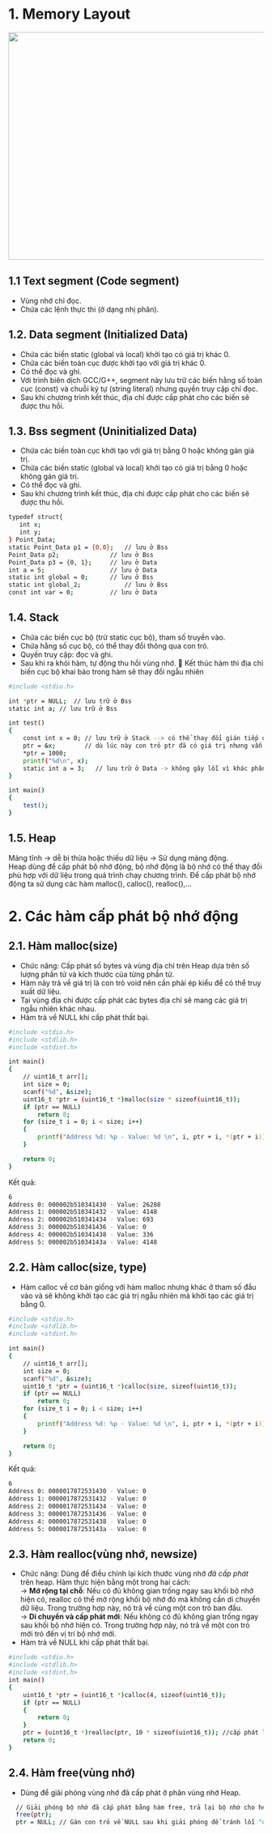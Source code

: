 # 1. Memory Layout 
<p align = "center">
<img src = "https://github.com/user-attachments/assets/b0c3f587-830f-49e4-ae0f-66fcc08d4bc0" width = "700" height = "450">  
  
## 1.1 Text segment (Code segment)
+ Vùng nhớ chỉ đọc.
+ Chứa các lệnh thực thi (ở dạng nhị phân).
## 1.2. Data segment (Initialized Data)
+ Chứa các biến static (global và local) khởi tạo có giá trị khác 0.
+ Chứa các biến toàn cục được khởi tạo với giá trị khác 0.
+ Có thể đọc và ghi.
+ Với trình biên dịch GCC/G++, segment này lưu trữ các biến hằng số toàn cục (const) và chuỗi ký tự (string literal) nhưng quyền truy cập chỉ đọc. 
+ Sau khi chương trình kết thúc, địa chỉ được cấp phát cho các biến sẽ được thu hồi.
## 1.3. Bss segment (Uninitialized Data)
+ Chứa các biến toàn cục khởi tạo với giá trị bằng 0 hoặc không gán giá trị.
+ Chứa các biến static (global và local) khởi tạo có giá trị bằng 0 hoặc không gán giá trị.
+ Có thể đọc và ghi.
+ Sau khi chương trình kết thúc, địa chỉ được cấp phát cho các biến sẽ được thu hồi.
```bash
typedef struct{
   int x;
   int y;
} Point_Data;
static Point_Data p1 = {0,0};	// lưu ở Bss
Point_Data p2; 				// lưu ở Bss
Point_Data p3 = {0, 1};		// lưu ở Data
int a = 5;					// lưu ở Data
static int global = 0;		// lưu ở Bss
static int global_2;			// lưu ở Bss
const int var = 0;			// lưu ở Data
```
## 1.4. Stack
+ Chứa các biến cục bộ (trừ static cục bộ), tham số truyền vào.
+ Chứa hằng số cục bộ, có thể thay đổi thông qua con trỏ.
+ Quyền truy cập: đọc và ghi.
+ Sau khi ra khỏi hàm, tự động thu hồi vùng nhớ.  Kết thúc hàm thì địa chỉ biến cục bộ khai báo trong hàm sẽ thay đổi ngẫu nhiên
```bash
#include <stdio.h>

int *ptr = NULL;  // lưu trữ ở Bss
static int a; // lưu trữ ở Bss

int test()
{
    const int x = 0; // lưu trữ ở Stack --> có thể thay đổi gián tiếp qua con trỏ
    ptr = &x;        // dù lúc này con trỏ ptr đã có giá trị nhưng vẫn lưu ở Bss
    *ptr = 1000;
    printf("%d\n", x);
    static int a = 3;	// lưu trữ ở Data -> không gây lỗi vì khác phân vùng nhớ
}

int main()
{
    test();
}
```
## 1.5. Heap 
Mảng tĩnh -> dễ bị thừa hoặc thiếu dữ liệu -> Sử dụng mảng động.  
Heap dùng để cấp phát bộ nhớ động, bộ nhớ động là bộ nhớ có thể thay đổi phù hợp với dữ liệu trong quá trình chạy chương trình. Để cấp phát bộ nhớ động ta sử dụng các hàm malloc(), calloc(), realloc(),…
# 2. Các hàm cấp phát bộ nhớ động
## 2.1. Hàm malloc(size)
+ Chức năng: Cấp phát số bytes và vùng địa chỉ trên Heap dựa trên số lượng phần tử và kích thước của từng phần tử.
+ Hàm này trả về giá trị là con trỏ void nên cần phải ép kiểu để có thể truy xuất dữ liệu.
+ Tại vùng địa chỉ được cấp phát các bytes địa chỉ sẽ mang các giá trị ngẫu nhiên khác nhau. 
+ Hàm trả về NULL khi cấp phát thất bại. 
```bash
#include <stdio.h>
#include <stdlib.h>
#include <stdint.h>

int main()
{
    // uint16_t arr[];
    int size = 0;
    scanf("%d", &size);
    uint16_t *ptr = (uint16_t *)malloc(size * sizeof(uint16_t));
    if (ptr == NULL)
        return 0;
    for (size_t i = 0; i < size; i++)
    {
        printf("Address %d: %p - Value: %d \n", i, ptr + i, *(ptr + i));
    }

    return 0;
}
```
Kết quả: 
```bash
6
Address 0: 000002b510341430 - Value: 26288
Address 1: 000002b510341432 - Value: 4148
Address 2: 000002b510341434 - Value: 693
Address 3: 000002b510341436 - Value: 0 
Address 4: 000002b510341438 - Value: 336
Address 5: 000002b51034143a - Value: 4148
```
## 2.2. Hàm calloc(size, type)
+ Hàm calloc về cơ bản giống với hàm malloc nhưng khác ở tham số đầu vào và sẽ không khởi tạo các giá trị ngẫu nhiên mà khởi tạo các giá trị bằng 0.
```bash
#include <stdio.h>
#include <stdlib.h>
#include <stdint.h>

int main()
{
    // uint16_t arr[];
    int size = 0;
    scanf("%d", &size);
    uint16_t *ptr = (uint16_t *)calloc(size, sizeof(uint16_t));
    if (ptr == NULL)
        return 0;
    for (size_t i = 0; i < size; i++)
    {
        printf("Address %d: %p - Value: %d \n", i, ptr + i, *(ptr + i));
    }

    return 0;
}
```
Kết quả: 
```bash
6
Address 0: 0000017872531430 - Value: 0
Address 1: 0000017872531432 - Value: 0
Address 2: 0000017872531434 - Value: 0
Address 3: 0000017872531436 - Value: 0
Address 4: 0000017872531438 - Value: 0
Address 5: 000001787253143a - Value: 0
```
## 2.3. Hàm realloc(vùng nhớ, newsize)
+ Chức năng: Dùng để điều chỉnh lại kích thước vùng nhớ _đã cấp phát_ trên heap. Hàm thực hiện bằng một trong hai cách:   
-> __Mở rộng tại chỗ__: Nếu có đủ không gian trống ngay sau khối bộ nhớ hiện có, realloc có thể mở rộng khối bộ nhớ đó mà không cần di chuyển dữ liệu. Trong trường hợp này, nó trả về cùng một con trỏ ban đầu.  
-> __Di chuyển và cấp phát mới__: Nếu không có đủ không gian trống ngay sau khối bộ nhớ hiện có. Trong trường hợp này, nó trả về một con trỏ mới trỏ đến vị trí bộ nhớ mới.  
+ Hàm trả về NULL khi cấp phát thất bại.
```bash
#include <stdio.h>
#include <stdlib.h>
#include <stdint.h>
int main()
{
    uint16_t *ptr = (uint16_t *)calloc(4, sizeof(uint16_t));
    if (ptr == NULL)
    {
        return 0;
    }
    ptr = (uint16_t *)realloc(ptr, 10 * sizeof(uint16_t)); //cấp phát lại size cho ptr đã có sẵn
    return 0;
}
```
## 2.4. Hàm free(vùng nhớ)
+ Dùng để giải phóng vùng nhớ đã cấp phát ở phân vùng nhớ Heap.
```bash
  // Giải phóng bộ nhớ đã cấp phát bằng hàm free, trả lại bộ nhớ cho hệ điều hành
  free(ptr);
  ptr = NULL; // Gán con trỏ về NULL sau khi giải phóng để tránh lỗi "dangling pointer"
```

